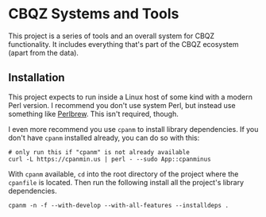 ﻿# CBQZ Systems and Tools

This project is a series of tools and an overall system for CBQZ functionality.
It includes everything that's part of the CBQZ ecosystem (apart from the data).

## Installation

This project expects to run inside a Linux host of some kind with a modern Perl
version. I recommend you don't use system Perl, but instead use something like
[Perlbrew](http://perlbrew.pl "Perlbrew"). This isn't required, though.

I even more recommend you use `cpanm` to install library dependencies. If you
don't have `cpanm` installed already, you can do so with this:

    # only run this if "cpanm" is not already available
    curl -L https://cpanmin.us | perl - --sudo App::cpanminus

With `cpanm` available, `cd` into the root directory of the project where the
`cpanfile` is located. Then run the following install all the project's library
dependencies.

    cpanm -n -f --with-develop --with-all-features --installdeps .
